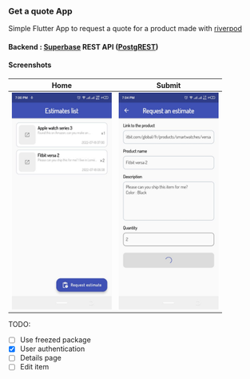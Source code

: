 ### Get a quote App

Simple Flutter App to request a quote for a product made with [riverpod](https://riverpod.dev)

#### Backend : [Superbase](https://supabase.com/) REST API ([PostgREST](https://postgrest.org/))

#### Screenshots

| Home        | Submit    |
|--------------|-----------|
| <img src="screenshots/estimates.jpg" width="200"/> | <img src="screenshots/estimate-form.jpg" width="200"/>      |

TODO:

* [ ] Use freezed package
* [x] User authentication
* [ ] Details page
* [ ] Edit item
